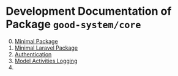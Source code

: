# Development Documentation of Package `good-system/core` 

0. [Minimal Package](0.minimal-package)
1. [Minimal Laravel Package](1.minimal-laravel-package)
2. [Authentication](2.authentication)
3. [Model Activities Logging](3.model-logging)
4. 
